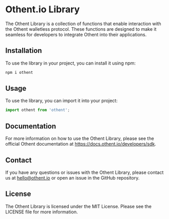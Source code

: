 # Othent.io Library
The Othent Library is a collection of functions that enable interaction with the Othent walletless protocol. These functions are designed to make it seamless for developers to integrate Othent into their applications.

## Installation
To use the library in your project, you can install it using npm:
```bash
npm i othent
```

## Usage
To use the library, you can import it into your project:
```javascript
import othent from 'othent';
```

## Documentation
For more information on how to use the Othent Library, please see the official Othent documentation at https://docs.othent.io/developers/sdk.

## Contact
If you have any questions or issues with the Othent Library, please contact us at hello@othent.io or open an issue in the GitHub repository.

## License
The Othent Library is licensed under the MIT License. Please see the LICENSE file for more information.